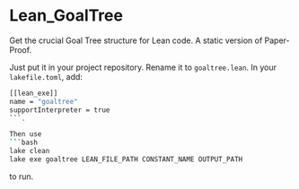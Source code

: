 # Lean_GoalTree
Get the crucial Goal Tree structure for Lean code. A static version of Paper-Proof.


Just put it in your project repository. Rename it to `goaltree.lean`. In your `lakefile.toml`, add:
```bash
[[lean_exe]]
name = "goaltree"
supportInterpreter = true
```.

Then use
```bash
lake clean
lake exe goaltree LEAN_FILE_PATH CONSTANT_NAME OUTPUT_PATH
```
to run.
